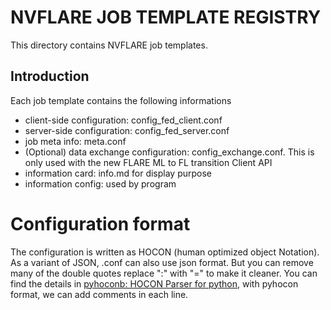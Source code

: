 # NVFLARE JOB TEMPLATE REGISTRY

This directory contains NVFLARE job templates. 

## Introduction

Each job template contains the following informations

* client-side configuration: config_fed_client.conf
* server-side configuration: config_fed_server.conf
* job meta info: meta.conf
* (Optional) data exchange configuration: config_exchange.conf. This is only used with the new FLARE ML to FL transition Client API
* information card: info.md for display purpose
* information config: used by program

# Configuration format

  The configuration is written as HOCON (human optimized object Notation). As a variant of JSON, .conf can also use json format.
  But you can remove many of the double quotes replace ":" with "=" to make it cleaner.
  You can find the details in [pyhoconb: HOCON Parser for python](https://github.com/chimpler/pyhocon), with pyhocon format, we can add comments in each line. 

    
